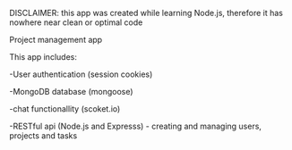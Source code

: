 DISCLAIMER: this app was created while learning Node.js, therefore it has nowhere near clean or optimal code


Project management app 

This app includes:

-User authentication (session cookies)

-MongoDB database (mongoose)

-chat functionallity (scoket.io)

-RESTful api (Node.js and Expresss) - creating and managing users, projects and tasks

